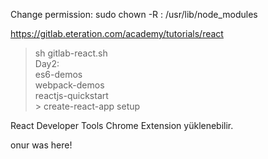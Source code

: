 
Change permission: sudo chown -R <user>: /usr/lib/node_modules  


https://gitlab.eteration.com/academy/tutorials/react 

> sh gitlab-react.sh  
Day2:  
es6-demos  
webpack-demos  
reactjs-quickstart  
    > create-react-app setup  
    
React Developer Tools Chrome Extension yüklenebilir.

onur was here!
